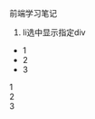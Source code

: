 前端学习笔记
1. li选中显示指定div
<ul>
  <li>1</li>
  <li>2</li>
  <li>3</li>
</ul>
<div>
  <div>1</div>
  <div>2</div>
  <div>3</div>
</div>
<script>
  $(window).load(function() {
		  $(".right-div>div").eq(0).show().siblings().hide();
		});  
		$(".wrap>li").click(function() {
		 	$(this).addClass('active').siblings().removeClass('active');
			var index = $(this).index();
			$(".right-div>div").eq(index).show().siblings().hide();
		});  
  </script>
  
